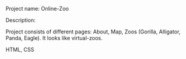 Project name: Online-Zoo

Description:

Project consists of different pages: About, Map, Zoos (Gorilla, Alligator, Panda, Eagle). It looks like virtual-zoos.

HTML, CSS
